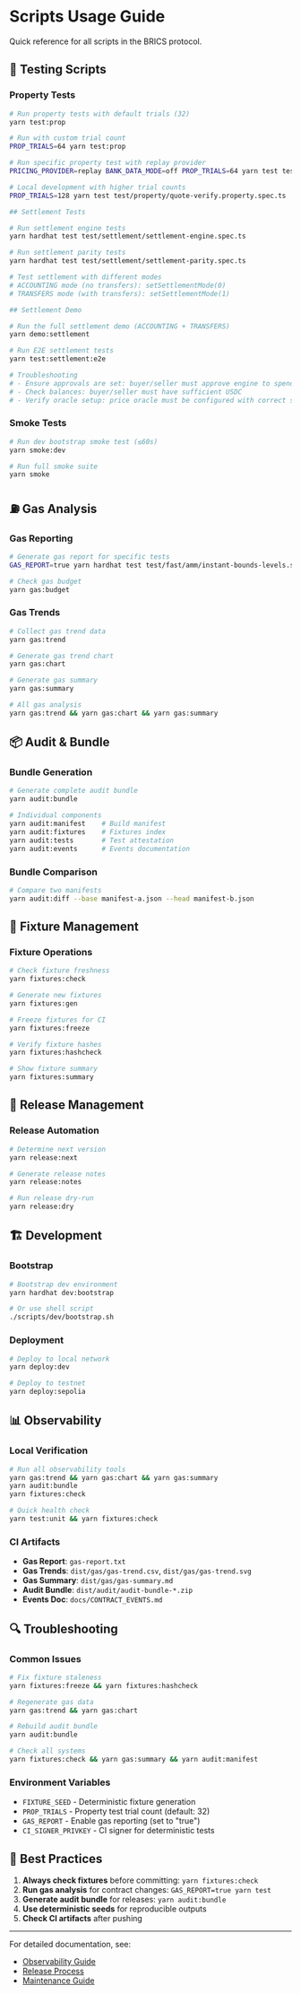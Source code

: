 # Scripts Usage Guide

Quick reference for all scripts in the BRICS protocol.

## 🧪 Testing Scripts

### Property Tests
```bash
# Run property tests with default trials (32)
yarn test:prop

# Run with custom trial count
PROP_TRIALS=64 yarn test:prop

# Run specific property test with replay provider
PRICING_PROVIDER=replay BANK_DATA_MODE=off PROP_TRIALS=64 yarn test test/property/quote-verify.property.spec.ts

# Local development with higher trial counts
PROP_TRIALS=128 yarn test test/property/quote-verify.property.spec.ts

## Settlement Tests

# Run settlement engine tests
yarn hardhat test test/settlement/settlement-engine.spec.ts

# Run settlement parity tests
yarn hardhat test test/settlement/settlement-parity.spec.ts

# Test settlement with different modes
# ACCOUNTING mode (no transfers): setSettlementMode(0)
# TRANSFERS mode (with transfers): setSettlementMode(1)

## Settlement Demo

# Run the full settlement demo (ACCOUNTING + TRANSFERS)
yarn demo:settlement

# Run E2E settlement tests
yarn test:settlement:e2e

# Troubleshooting
# - Ensure approvals are set: buyer/seller must approve engine to spend USDC
# - Check balances: buyer/seller must have sufficient USDC
# - Verify oracle setup: price oracle must be configured with correct signer
```

### Smoke Tests
```bash
# Run dev bootstrap smoke test (≤60s)
yarn smoke:dev

# Run full smoke suite
yarn smoke
```

## ⛽ Gas Analysis

### Gas Reporting
```bash
# Generate gas report for specific tests
GAS_REPORT=true yarn hardhat test test/fast/amm/instant-bounds-levels.spec.ts

# Check gas budget
yarn gas:budget
```

### Gas Trends
```bash
# Collect gas trend data
yarn gas:trend

# Generate gas trend chart
yarn gas:chart

# Generate gas summary
yarn gas:summary

# All gas analysis
yarn gas:trend && yarn gas:chart && yarn gas:summary
```

## 📦 Audit & Bundle

### Bundle Generation
```bash
# Generate complete audit bundle
yarn audit:bundle

# Individual components
yarn audit:manifest    # Build manifest
yarn audit:fixtures    # Fixtures index
yarn audit:tests       # Test attestation
yarn audit:events      # Events documentation
```

### Bundle Comparison
```bash
# Compare two manifests
yarn audit:diff --base manifest-a.json --head manifest-b.json
```

## 🔧 Fixture Management

### Fixture Operations
```bash
# Check fixture freshness
yarn fixtures:check

# Generate new fixtures
yarn fixtures:gen

# Freeze fixtures for CI
yarn fixtures:freeze

# Verify fixture hashes
yarn fixtures:hashcheck

# Show fixture summary
yarn fixtures:summary
```

## 🚀 Release Management

### Release Automation
```bash
# Determine next version
yarn release:next

# Generate release notes
yarn release:notes

# Run release dry-run
yarn release:dry
```

## 🏗️ Development

### Bootstrap
```bash
# Bootstrap dev environment
yarn hardhat dev:bootstrap

# Or use shell script
./scripts/dev/bootstrap.sh
```

### Deployment
```bash
# Deploy to local network
yarn deploy:dev

# Deploy to testnet
yarn deploy:sepolia
```

## 📊 Observability

### Local Verification
```bash
# Run all observability tools
yarn gas:trend && yarn gas:chart && yarn gas:summary
yarn audit:bundle
yarn fixtures:check

# Quick health check
yarn test:unit && yarn fixtures:check
```

### CI Artifacts
- **Gas Report**: `gas-report.txt`
- **Gas Trends**: `dist/gas/gas-trend.csv`, `dist/gas/gas-trend.svg`
- **Gas Summary**: `dist/gas/gas-summary.md`
- **Audit Bundle**: `dist/audit/audit-bundle-*.zip`
- **Events Doc**: `docs/CONTRACT_EVENTS.md`

## 🔍 Troubleshooting

### Common Issues
```bash
# Fix fixture staleness
yarn fixtures:freeze && yarn fixtures:hashcheck

# Regenerate gas data
yarn gas:trend && yarn gas:chart

# Rebuild audit bundle
yarn audit:bundle

# Check all systems
yarn fixtures:check && yarn gas:summary && yarn audit:manifest
```

### Environment Variables
- `FIXTURE_SEED` - Deterministic fixture generation
- `PROP_TRIALS` - Property test trial count (default: 32)
- `GAS_REPORT` - Enable gas reporting (set to "true")
- `CI_SIGNER_PRIVKEY` - CI signer for deterministic tests

## 📝 Best Practices

1. **Always check fixtures** before committing: `yarn fixtures:check`
2. **Run gas analysis** for contract changes: `GAS_REPORT=true yarn test`
3. **Generate audit bundle** for releases: `yarn audit:bundle`
4. **Use deterministic seeds** for reproducible outputs
5. **Check CI artifacts** after pushing

---

For detailed documentation, see:
- [Observability Guide](../docs/OBSERVABILITY.md)
- [Release Process](../docs/RELEASE.md)
- [Maintenance Guide](../docs/MAINTENANCE.md)
